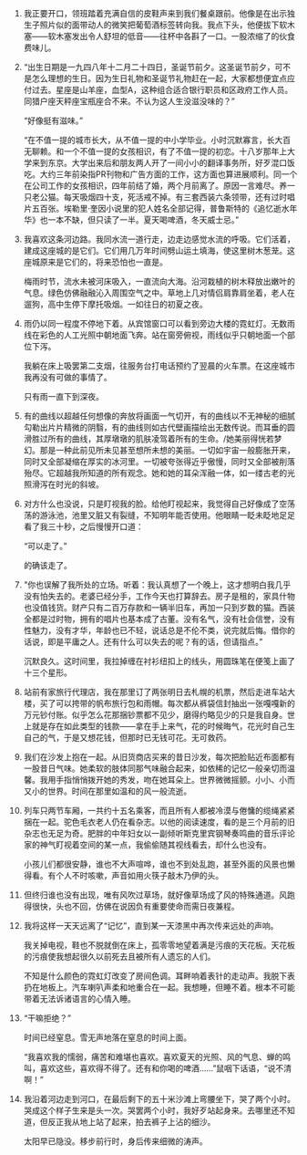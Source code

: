 1.  
    我正要开口，领班踏着充满自信的皮鞋声来到我们餐桌跟前。他像是在出示独生子照片似的面带动人的微笑把葡萄酒标签转向我。我点下头，他便拔下软木塞——软木塞发出令人舒坦的低音——往杯中各斟了一口。一股浓缩了的伙食费味儿。

2.  
    “出生日期是一九四八年十二月二十四日，圣诞节前夕。这圣诞节前夕，可不是怎么理想的生日。因为生日礼物和圣诞节礼物赶在一起，大家都想便宜点应付过去。星座是山羊座，血型A，这种组合适合银行职员和区政府工作人员。同猎户座天秤座宝瓶座合不来。不认为这人生没滋没味的？”

    “好像挺有滋味。”

    “在不值一提的城市长大，从不值一提的中小学毕业。小时沉默寡言，长大百无聊赖。和一个不值一提的女孩相识，有了不值一提的初恋。十八岁那年上大学来到东京。大学出来后和朋友两人开了一间小小的翻译事务所，好歹混口饭吃。大约三年前染指PR刊物和广告方面的工作，这方面也算进展顺利。同一个在公司工作的女孩相识，四年前结了婚，两个月前离了。原因一言难尽。养一只老公猫。每天吸烟四十支，死活戒不掉。有三套西装六条领带，还有过时唱片五百张。埃勒里·奎因小说里的犯人姓名全部记得，普鲁斯特的《追忆逝水年华》也一本不缺，但只读了一半。夏天喝啤酒，冬天威士忌。”

3.  
    我喜欢这条河边路。我同水流一道行走，边走边感觉水流的呼吸。它们活着，建成这座城的是它们。它们用几万年时间劈山运土填海，使这里树木葱茏。这座城原来是它们的，将来恐怕也一直是。

    梅雨时节，流水未被河床吸入，一直流向大海。沿河栽植的树木释放出嫩叶的气息。绿色仿佛融融沁入周围空气之中。草地上几对情侣肩靠肩坐着，老人在遛狗，高中生停下摩托吸烟。一如往日的初夏之夜。

4.  
    雨仍以同一程度不停地下着。从宾馆窗口可以看到旁边大楼的霓虹灯。无数雨线在彩色的人工光照中朝地面飞奔。站在窗旁俯视，雨线似乎只朝地面一个部位下泻。

    我躺在床上吸罢第二支烟，往服务台打电话预约了翌晨的火车票。在这座城市我再没有可做的事情了。

    只有雨一直下到深夜。

5. 
    有的曲线以超越任何想像的奔放将画面一气切开，有的曲线以不无神秘的细腻勾勒出片片精微的阴翳，有的曲线则如古代壁画描绘出无数传说。而耳垂的圆滑胜过所有的曲线，其厚墩墩的肌肤凌驾着所有的生命。/她美丽得恍若梦幻。那是一种此前见所未见甚至想所未想的美丽。一切如宇宙一般膨胀开来，同时又全部凝缩在厚实的冰河里。一切被夸张得近乎傲慢，同时又全部被削落殆尽。它超越我所知道的所有观念。她和她的耳朵浑融一体，如一缕古老的光照滑泻在时光的斜坡。

6. 
    对方什么也没说，只是盯视我的脸。给他盯视起来，我觉得自己好像成了空荡荡的游泳池，池里又脏又有裂缝，不知明年能否使用。他眼睛一眨未眨地足足看了我三十秒，之后慢慢开口道：

    “可以走了。”

    的确该走了。

7.  
    "你也误解了我所处的立场。听着：我认真想了一个晚上，这才想明白我几乎没有怕失去的。老婆已经分手，工作今天也打算辞去。房子是租的，家具什物也没值钱货。财产只有二百万存款和一辆半旧车，再加一只到岁数的猫。西装全都是过时物，拥有的唱片也基本成了古董。没有名气，没有社会信誉，没有性魅力，没有才华，年龄也已不轻，说话总是不伦不类，说完就后悔。借你的话说，即是平庸之人。还有什么可以失去的呢？有的话，但请指点。”

    沉默良久。这时间里，我拉掉缠在衬衫纽扣上的线头，用圆珠笔在便笺上画了十三个星形。

8.  
    站前有家旅行代理店，我在那里订了两张明日去札幌的机票，然后走进车站大楼，买了可以挎带的帆布旅行包和雨帽。每次都从裤袋信封抽出一张嘎嘎新的万元钞付账。似乎怎么花那捆钞票都不见少，磨得约略见少的只是我自身。世上就是存在如此类型的钱款——拿在手上来气，花的时候晦气，花光时自己生自己的气，于是又想花钱，但那时已无钱可花。无可救药。

9.  
    我们在沙发上抱在一起。从旧货商店买来的昔日沙发，每次把脸贴近布面都有一股昔日气味。她柔软的肢体同那气味融合起来，如依稀的记忆一般亲切而温馨。我用手指悄悄拨开她的秀发，吻在她耳朵上。世界微微摇颤。小小、小而又小的世界。时间在那里如温和的风一般流逝。

10.  
    列车只两节车厢，一共约十五名乘客，而且所有人都被冷漠与倦慵的缆绳紧紧捆在一起。驼色毛衣老人仍在看杂志。以他的阅读速度，看的是三个月前的旧杂志也无足为奇。肥胖的中年妇女以一副倾听斯克里宾钢琴奏鸣曲的音乐评论家的神气盯视着空间的某一点，我偷偷随其视线看去，却什么也没有。

    小孩儿们都很安静，谁也不大声喧哗，谁也不到处乱跑，甚至外面的风景也懒得看。有个人不时咳嗽，声音如用火筷子敲木乃伊的头。

11. 
    但终归谁也没有出现，唯有风吹过草场，就好像草场成了风的特殊通道。风跑得很快，头也不回，仿佛在说因负有重要使命而需日夜兼程。

12.  
    我将这样一天天远离了“记忆”，直到某一天漆黑中再次传来远处的声响。

    我关掉电视，鞋也不脱就倒在床上，孤零零地望着满是污痕的天花板。天花板的污痕使我想起很久以前死去且被所有人遗忘的人们。

    不知是什么颜色的霓虹灯改变了房间色调。耳畔响着表针的走动声。我脱下表扔在地板上。汽车喇叭声柔和地重合在一起。我想睡，但睡不着。根本不可能带着无法诉诸语言的心情入睡。
13.  
    “干嘛拒绝？”

    时间已经窒息。雪无声地落在窒息的时间上面。
    
    “我喜欢我的懦弱，痛苦和难堪也喜欢。喜欢夏天的光照、风的气息、蝉的鸣叫，喜欢这些，喜欢得不得了。还有和你喝的啤酒……”鼠咽下话语，“说不清啊！”

14. 
    我沿着河边走到河口，在最后剩下的五十米沙滩上弯腰坐下，哭了两个小时。哭成这个样子生来是头一次。哭罢两个小时，我好歹站起身来。去哪里还不知道，但反正我从地上站了起来，拍去裤子上沾的细沙。

    太阳早已隐没。移步前行时，身后传来细微的涛声。